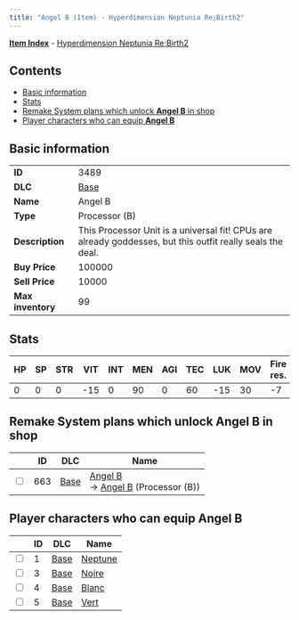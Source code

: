 ```yaml
---
title: "Angel B (Item) - Hyperdimension Neptunia Re;Birth2"
---
```


[**Item Index**](/neptunia/rb2/item/index.html) - [Hyperdimension Neptunia Re;Birth2](/neptunia/rb2)

## Contents

- [Basic information](#basic-information)
- [Stats](#stats)
- [Remake System plans which unlock **Angel B** in shop](#remake-system-plans-which-unlock-angel-b-in-shop)
- [Player characters who can equip **Angel B**](#player-characters-who-can-equip-angel-b)

## Basic information

|   |   |
| -- | -- |
| **ID** | 3489 |
| **DLC** | [Base](/neptunia/rb2/dlc/0-base.html) |
| **Name** | Angel B |
| **Type** | Processor (B) |
| **Description** | This Processor Unit is a universal fit! CPUs are already goddesses, but this outfit really seals the deal. |
| **Buy Price** | 100000 |
| **Sell Price** | 10000 |
| **Max inventory** | 99 |

## Stats

| HP | SP | STR | VIT | INT | MEN | AGI | TEC | LUK | MOV | Fire res. | Ice res. | Wind res. | Lightning res. |
| -- | -- | --- | --- | --- | --- | --- | --- | --- | --- | --------- | -------- | --------- | -------------- |
| 0 | 0 | 0 | -15 | 0 | 90 | 0 | 60 | -15 | 30 | -7 | 7 | 7 | -7 |

## Remake System plans which unlock **Angel B** in shop

|    | ID | DLC | Name |
| -- | -- | --- | ---- |
| <input type="checkbox" id="rb2-remake-0-663" class="trackbox" /> | 663 | [Base](/neptunia/rb2/dlc/0-base.html) | [Angel B](/neptunia/rb2/remake/0-663-angel-b.html)<br />→ [Angel B](/neptunia/rb2/item/0-3489-angel-b.html) (Processor (B)) |

## Player characters who can equip **Angel B**

|    | ID | DLC | Name |
| -- | -- | --- | ---- |
| <input type="checkbox" id="rb2-player-0-1" class="trackbox" /> | 1 | [Base](/neptunia/rb2/dlc/0-base.html) | [Neptune](/neptunia/rb2/player/0-1-neptune.html) |
| <input type="checkbox" id="rb2-player-0-3" class="trackbox" /> | 3 | [Base](/neptunia/rb2/dlc/0-base.html) | [Noire](/neptunia/rb2/player/0-3-noire.html) |
| <input type="checkbox" id="rb2-player-0-4" class="trackbox" /> | 4 | [Base](/neptunia/rb2/dlc/0-base.html) | [Blanc](/neptunia/rb2/player/0-4-blanc.html) |
| <input type="checkbox" id="rb2-player-0-5" class="trackbox" /> | 5 | [Base](/neptunia/rb2/dlc/0-base.html) | [Vert](/neptunia/rb2/player/0-5-vert.html) |